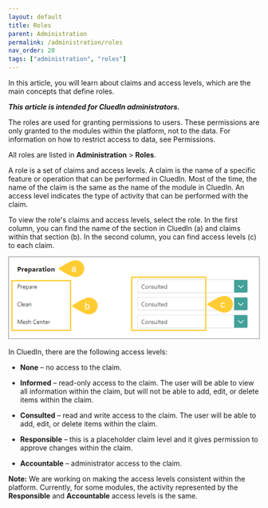 ```yaml
---
layout: default
title: Roles
parent: Administration
permalink: /administration/roles
nav_order: 20
tags: ["administration", "roles"]
---
```


In this article, you will learn about claims and access levels, which are the main concepts that define roles.

_**This article is intended for CluedIn administrators.**_

The roles are used for granting permissions to users. These permissions are only granted to the modules within the platform, not to the data. For information on how to restrict access to data, see Permissions.

All roles are listed in **Administration** > **Roles**.

A role is a set of claims and access levels. A claim is the name of a specific feature or operation that can be performed in CluedIn. Most of the time, the name of the claim is the same as the name of the module in CluedIn. An access level indicates the type of activity that can be performed with the claim. 

To view the role's claims and access levels, select the role. In the first column, you can find the name of the section in CluedIn (a) and claims within that section (b). In the second column, you can find access levels (c) to each claim.

![roles-1.png](../../assets/images/administration/roles/roles-1.png)

In CluedIn, there are the following access levels:

- **None** – no access to the claim.

- **Informed** – read-only access to the claim. The user will be able to view all information within the claim, but will not be able to add, edit, or delete items within the claim.

- **Consulted** – read and write access to the claim. The user will be able to add, edit, or delete items within the claim.

- **Responsible** – this is a placeholder claim level and it gives permission to approve changes within the claim.

- **Accountable** – administrator access to the claim.

**Note:** We are working on making the access levels consistent within the platform. Currently, for some modules, the activity represented by the **Responsible** and **Accountable** access levels is the same.